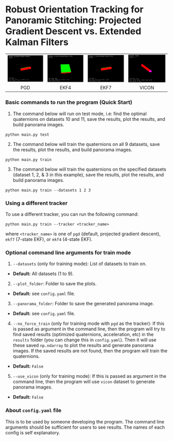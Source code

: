 # Robust Orientation Tracking for Panoramic Stitching: Projected Gradient Descent vs. Extended Kalman Filters

<table>
  <tr>
    <td><img src="gifs/pgd_dataset3.gif"   width="150"></td>
    <td><img src="gifs/ekf4_dataset3.gif"  width="150"></td>
    <td><img src="gifs/ekf7_dataset3.gif"  width="150"></td>
    <td><img src="gifs/vicon_dataset3.gif" width="150"></td>
  </tr>
  <tr>
    <td align="center">PGD</td>
    <td align="center">EKF4</td>
    <td align="center">EKF7</td>
    <td align="center">VICON</td>
  </tr>
</table>

### Basic commands to run the program (Quick Start)
1. The command below will run on test mode, i.e: find the optimal quaternions on datasets 10 and 11, save the results, plot the results, and build panorama images.
```shell
python main.py test
```
2. The command below will train the quaternions on all 9 datasets, save the results, plot the results, and build panorama images.
```shell
python main.py train
```
3. The command below will train the quaternions on the specified datasets (dataset 1, 2, & 3 in this example), save the results, plot the results, and build panorama images.
```shell
python main.py train --datasets 1 2 3
```

### Using a different tracker
To use a different tracker, you can run the following command:
```shell
python main.py train --tracker <tracker_name>
```
where `<tracker_name>` is one of `pgd` (default, projected gradient descent), `ekf7` (7-state EKF), or `ekf4` (4-state EKF).

### Optional command line arguments for train mode
1. `--datasets` (only for training mode): List of datasets to train on.
  - __Default:__ All datasets (1 to 9).
2. `--plot_folder`: Folder to save the plots.
  - __Default:__ see `config.yaml` file.
3. `--panorama_folder`: Folder to save the generated panorama image.
  - __Default:__ see `config.yaml` file.
4. `--no_force_train` (only for training mode with `pgd` as the tracker): If this is passed as argument in the command line, then the program will try to find saved results (optimized quaternions, acceleration, etc) in the `results` folder (you can change this in `config.yaml`). Then it will use these saved `np.ndarray` to plot the results and generate panorama images. If the saved results are not found, then the program will train the quaternions.
  - __Default:__ `False`
5. `--use_vicon` (only for training mode): If this is passed as argument in the command line, then the program will use `vicon` dataset to generate panorama images.
  - __Default:__ `False`

### About `config.yaml` file
This is to be used by someone developing the program. The command line arguments should be sufficient for users to see results. The names of each config is self explanatory.
